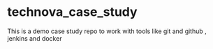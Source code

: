 # technova_case_study
This is a demo case study repo to work with tools like git and github , jenkins and docker
